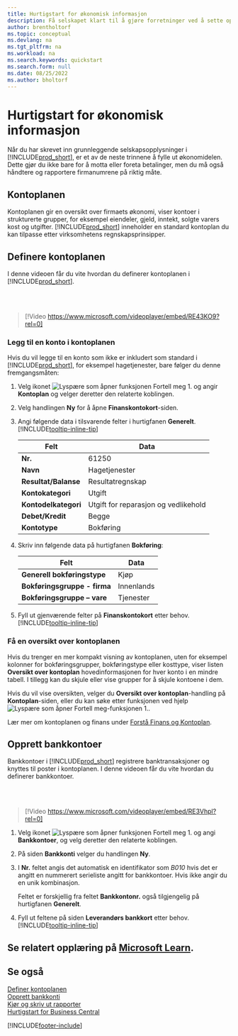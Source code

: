 ```yaml
---
title: Hurtigstart for økonomisk informasjon
description: Få selskapet klart til å gjøre forretninger ved å sette opp økonomisk informasjon i Business Central.
author: brentholtorf
ms.topic: conceptual
ms.devlang: na
ms.tgt_pltfrm: na
ms.workload: na
ms.search.keywords: quickstart
ms.search.form: null
ms.date: 08/25/2022
ms.author: bholtorf
---
```


# Hurtigstart for økonomisk informasjon

Når du har skrevet inn grunnleggende selskapsopplysninger i [!INCLUDE[prod_short](includes/prod_short.md)], er et av de neste trinnene å fylle ut økonomidelen. Dette gjør du ikke bare for å motta eller foreta betalinger, men du må også håndtere og rapportere firmanumrene på riktig måte.

## Kontoplanen

Kontoplanen gir en oversikt over firmaets økonomi, viser kontoer i strukturerte grupper, for eksempel eiendeler, gjeld, inntekt, solgte varers kost og utgifter. [!INCLUDE[prod_short](includes/prod_short.md)] inneholder en standard kontoplan du kan tilpasse etter virksomhetens regnskapsprinsipper.

## Definere kontoplanen

I denne videoen får du vite hvordan du definerer kontoplanen i [!INCLUDE[prod_short](includes/prod_short.md)].

<br /><br />

> [!Video https://www.microsoft.com/videoplayer/embed/RE43KO9?rel=0]

### Legg til en konto i kontoplanen

Hvis du vil legge til en konto som ikke er inkludert som standard i [!INCLUDE[prod_short](includes/prod_short.md)], for eksempel hagetjenester, bare følger du denne fremgangsmåten:

1. Velg ikonet ![Lyspære som åpner funksjonen Fortell meg 1.](media/ui-search/search_small.png "Fortell hva du vil gjøre") og angir **Kontoplan** og velger deretter den relaterte koblingen.
2. Velg handlingen **Ny** for å åpne **Finanskontokort**-siden.
3. Angi følgende data i tilsvarende felter i hurtigfanen **Generelt**. [!INCLUDE[tooltip-inline-tip](includes/tooltip-inline-tip_md.md)]

   | Felt | Data |
   | --- | --- |
   | **Nr.** | 61250 |
   | **Navn** | Hagetjenester |
   | **Resultat/Balanse** | Resultatregnskap |
   | **Kontokategori** | Utgift |
   | **Kontodelkategori** | Utgift for reparasjon og vedlikehold |
   | **Debet/Kredit** | Begge |
   | **Kontotype** | Bokføring |

4. Skriv inn følgende data på hurtigfanen **Bokføring**:

   | Felt | Data |
   | --- | --- |
   | **Generell bokføringstype** | Kjøp |
   | **Bokføringsgruppe - firma** | Innenlands |
   | **Bokføringsgruppe – vare** | Tjenester |

5. Fyll ut gjenværende felter på **Finanskontokort** etter behov. [!INCLUDE[tooltip-inline-tip](includes/tooltip-inline-tip_md.md)]

### Få en oversikt over kontoplanen

Hvis du trenger en mer kompakt visning av kontoplanen, uten for eksempel kolonner for bokføringsgrupper, bokføringstype eller kosttype, viser listen **Oversikt over kontoplan** hovedinformasjonen for hver konto i en mindre tabell. I tillegg kan du skjule eller vise grupper for å skjule kontoene i dem.

Hvis du vil vise oversikten, velger du **Oversikt over kontoplan**-handling på **Kontoplan**-siden, eller du kan søke etter funksjonen ved hjelp ![Lyspære som åpner Fortell meg-funksjonen 1.](media/ui-search/search_small.png "Fortell hva du vil gjøre").

Lær mer om kontoplanen og finans under [Forstå Finans og Kontoplan](finance-general-ledger.md).

## Opprett bankkontoer

Bankkontoer i [!INCLUDE[prod_short](includes/prod_short.md)] registrere banktransaksjoner og knyttes til poster i kontoplanen. I denne videoen får du vite hvordan du definerer bankkontoer.

<br /><br />

> [!Video https://www.microsoft.com/videoplayer/embed/RE3Vhpl?rel=0]

1. Velg ikonet ![Lyspære som åpner funksjonen Fortell meg 1.](media/ui-search/search_small.png "Fortell hva du vil gjøre") og angi **Bankkontoer**, og velg deretter den relaterte koblingen.
2. På siden **Bankkonti** velger du handlingen **Ny**.
3. I **Nr.** feltet angis det automatisk en identifikator som *B010* hvis det er angitt en nummerert serieliste angitt for bankkontoer. Hvis ikke angir du en unik kombinasjon.

   Feltet er forskjellig fra feltet **Bankkontonr.** også tilgjengelig på hurtigfanen **Generelt**.
4. Fyll ut feltene på siden **Leverandørs bankkort** etter behov. [!INCLUDE[tooltip-inline-tip](includes/tooltip-inline-tip_md.md)]

## Se relatert opplæring på [Microsoft Learn](/learn/paths/set-up-financial-management-dynamics-365-business-central/).

## Se også

[Definer kontoplanen](finance-setup-chart-accounts.md)  
[Opprett bankkonti](bank-how-setup-bank-accounts.md)  
[Kjør og skriv ut rapporter](ui-work-report.md)  
[Hurtigstart for Business Central](quick-start-business-central.md)  

[!INCLUDE[footer-include](includes/footer-banner.md)]
